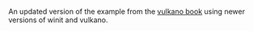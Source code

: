 An updated version of the example from the [vulkano book](vulkano.rs) using newer versions of winit and vulkano.
